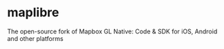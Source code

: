 # maplibre
The open-source fork of Mapbox GL Native: Code &amp; SDK for iOS, Android and other platforms

